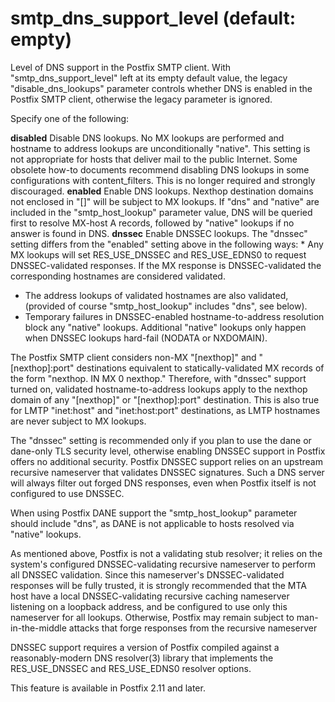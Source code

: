# smtp_dns_support_level (default: empty)
 Level of DNS support in the Postfix SMTP client. With
"smtp\_dns\_support\_level" left at its empty default value, the legacy
"disable\_dns\_lookups" parameter controls whether DNS is enabled in
the Postfix SMTP client, otherwise the legacy parameter is ignored.



 Specify one of the following: 



**disabled**
Disable DNS lookups. No MX lookups are performed and hostname
to address lookups are unconditionally "native". This setting is
not appropriate for hosts that deliver mail to the public Internet.
Some obsolete how-to documents recommend disabling DNS lookups in
some configurations with content\_filters. This is no longer required
and strongly discouraged. 
**enabled**
Enable DNS lookups. Nexthop destination domains not enclosed
in "[]" will be subject to MX lookups. If "dns" and "native" are
included in the "smtp\_host\_lookup" parameter value, DNS will be
queried first to resolve MX-host A records, followed by "native"
lookups if no answer is found in DNS. 
**dnssec**
Enable DNSSEC
lookups. The "dnssec" setting differs from the "enabled" setting
above in the following ways: * Any MX lookups will set
RES\_USE\_DNSSEC and RES\_USE\_EDNS0 to request DNSSEC-validated
responses. If the MX response is DNSSEC-validated the corresponding
hostnames are considered validated.
* The address lookups of
validated hostnames are also validated, (provided of course
"smtp\_host\_lookup" includes "dns", see below).
* Temporary
failures in DNSSEC-enabled hostname-to-address resolution block any
"native" lookups. Additional "native" lookups only happen when
DNSSEC lookups hard-fail (NODATA or NXDOMAIN).

 

 The Postfix SMTP client considers non-MX "[nexthop]" and
"[nexthop]:port" destinations equivalent to statically-validated
MX records of the form "nexthop. IN MX 0 nexthop." Therefore,
with "dnssec" support turned on, validated hostname-to-address
lookups apply to the nexthop domain of any "[nexthop]" or
"[nexthop]:port" destination. This is also true for LMTP "inet:host"
and "inet:host:port" destinations, as LMTP hostnames are never
subject to MX lookups. 


The "dnssec" setting is recommended only if you plan to use the
dane or dane-only TLS security
level, otherwise enabling DNSSEC support in Postfix offers no
additional security. Postfix DNSSEC support relies on an upstream
recursive nameserver that validates DNSSEC signatures. Such a DNS
server will always filter out forged DNS responses, even when Postfix
itself is not configured to use DNSSEC. 


 When using Postfix DANE support the "smtp\_host\_lookup" parameter
should include "dns", as DANE is not applicable
to hosts resolved via "native" lookups. 


 As mentioned above, Postfix is not a validating stub
resolver; it relies on the system's configured DNSSEC-validating
recursive
nameserver to perform all DNSSEC validation. Since this
nameserver's DNSSEC-validated responses will be fully trusted, it
is strongly recommended that the MTA host have a local DNSSEC-validating
recursive caching nameserver listening on a loopback address, and
be configured to use only this nameserver for all lookups. Otherwise,
Postfix may remain subject to man-in-the-middle attacks that forge
responses from the recursive nameserver


DNSSEC support requires a version of Postfix compiled against a
reasonably-modern DNS resolver(3) library that implements the
RES\_USE\_DNSSEC and RES\_USE\_EDNS0 resolver options. 


 This feature is available in Postfix 2.11 and later. 



